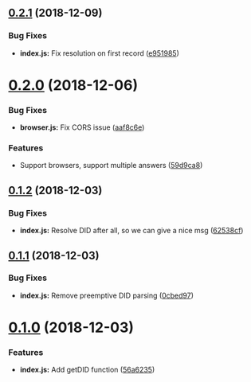 ## [0.2.1](https://github.com/arablocks/ara-identity-dns/compare/0.2.0...0.2.1) (2018-12-09)


### Bug Fixes

* **index.js:** Fix resolution on first record ([e951985](https://github.com/arablocks/ara-identity-dns/commit/e951985))



# [0.2.0](https://github.com/arablocks/ara-identity-dns/compare/0.1.2...0.2.0) (2018-12-06)


### Bug Fixes

* **browser.js:** Fix CORS issue ([aaf8c6e](https://github.com/arablocks/ara-identity-dns/commit/aaf8c6e))


### Features

* Support browsers, support multiple answers ([59d9ca8](https://github.com/arablocks/ara-identity-dns/commit/59d9ca8))



## [0.1.2](https://github.com/arablocks/ara-identity-dns/compare/0.1.1...0.1.2) (2018-12-03)


### Bug Fixes

* **index.js:** Resolve DID after all, so we can give a nice msg ([62538cf](https://github.com/arablocks/ara-identity-dns/commit/62538cf))



## [0.1.1](https://github.com/arablocks/ara-identity-dns/compare/0.1.0...0.1.1) (2018-12-03)


### Bug Fixes

* **index.js:** Remove preemptive DID parsing ([0cbed97](https://github.com/arablocks/ara-identity-dns/commit/0cbed97))



# [0.1.0](https://github.com/arablocks/ara-identity-dns/compare/56a6235...0.1.0) (2018-12-03)


### Features

* **index.js:** Add getDID function ([56a6235](https://github.com/arablocks/ara-identity-dns/commit/56a6235))



